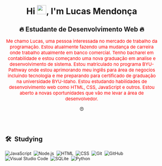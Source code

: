 
<h1 align="center">Hi <img src="https://raw.githubusercontent.com/kaueMarques/kaueMarques/master/hi.gif" height="30px">, I'm Lucas Mendonça</h1>
            <h2 align="center"> 🔥 Estudante de Desenvolvimento Web 🔥 </h2>

<p align="center" style="color: red; font-size: 15px; align: center;">Me chamo Lucas, uma pessoa interessada no mercado de trabalho da programação. Estou atualmente fazendo uma mudança de carreira onde trabalho atualmente em banco comercial. Tenho bacharel em contabilidade e estou começando uma nova graduação em analise e desenvolvimento de sistema. Estou matriculado no programa BYU-Pathway onde estou aprimorando meu inglês para área de negocios incluindo tecnologia e me preparando para certificado de graduação na universidade BYU-Idaho. Estou estudando habilidades de desenvolvimento web como HTML, CSS, JavaScript e outros. Estou aberto a novas oportunidades que vão me levar a área de desenvolvedor.</p>

<p size="20px" align="center"> &#128525 </p>


<br><br>

## 🛠 &nbsp;Studying

![JavaScript](https://img.shields.io/badge/-JavaScript-05122A?style=flat&logo=javascript)&nbsp;
![Node.js](https://img.shields.io/badge/-Node.js-05122A?style=flat&logo=node.js)&nbsp;
![HTML](https://img.shields.io/badge/-HTML-05122A?style=flat&logo=HTML5)&nbsp;
![CSS](https://img.shields.io/badge/-CSS-05122A?style=flat&logo=CSS3&logoColor=1572B6)&nbsp;
![Git](https://img.shields.io/badge/-Git-05122A?style=flat&logo=git)&nbsp;
![GitHub](https://img.shields.io/badge/-GitHub-05122A?style=flat&logo=github)&nbsp;
![Visual Studio Code](https://img.shields.io/badge/-Visual%20Studio%20Code-05122A?style=flat&logo=visual-studio-code&logoColor=007ACC)&nbsp;
![SQLite](https://img.shields.io/badge/-SQLite-05122A?style=flat&logo=sqlite)&nbsp;
![Python](https://img.shields.io/badge/-Python-05122A?style=flat&logo=python)&nbsp;

